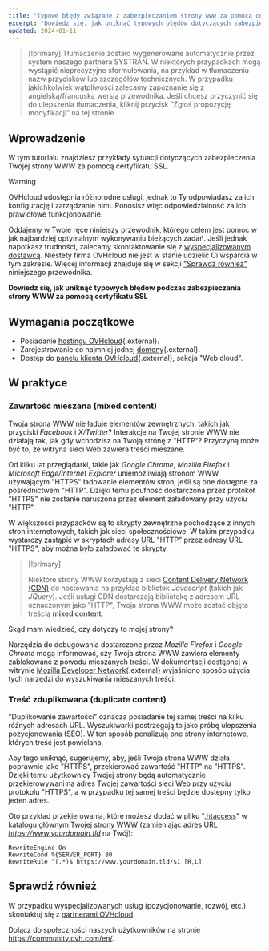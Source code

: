 ```yaml
---
title: "Typowe błędy związane z zabezpieczaniem strony www za pomocą certyfikatu SSL"
excerpt: "Dowiedz się, jak uniknąć typowych błędów dotyczących zabezpieczania strony WWW za pomocą certyfikatu SSL"
updated: 2024-01-11
---
```


> [!primary]
> Tłumaczenie zostało wygenerowane automatycznie przez system naszego partnera SYSTRAN. W niektórych przypadkach mogą wystąpić nieprecyzyjne sformułowania, na przykład w tłumaczeniu nazw przycisków lub szczegółów technicznych. W przypadku jakichkolwiek wątpliwości zalecamy zapoznanie się z angielską/francuską wersją przewodnika. Jeśli chcesz przyczynić się do ulepszenia tłumaczenia, kliknij przycisk “Zgłoś propozycję modyfikacji” na tej stronie.
>

## Wprowadzenie

W tym tutorialu znajdziesz przykłady sytuacji dotyczących zabezpieczenia Twojej strony WWW za pomocą certyfikatu SSL.

> [!warning]
>
> OVHcloud udostępnia różnorodne usługi, jednak to Ty odpowiadasz za ich konfigurację i zarządzanie nimi. Ponosisz więc odpowiedzialność za ich prawidłowe funkcjonowanie.
> 
> Oddajemy w Twoje ręce niniejszy przewodnik, którego celem jest pomoc w jak najbardziej optymalnym wykonywaniu bieżących zadań. Jeśli jednak napotkasz trudności, zalecamy skontaktowanie się z [wyspecjalizowanym dostawcą](/links/partner). Niestety firma OVHcloud nie jest w stanie udzielić Ci wsparcia w tym zakresie. Więcej informacji znajduje się w sekcji ["Sprawdź również"](#go-further) niniejszego przewodnika.
>

**Dowiedz się, jak uniknąć typowych błędów podczas zabezpieczania strony WWW za pomocą certyfikatu SSL**

## Wymagania początkowe

- Posiadanie [hostingu OVHcloud](/links/web/hosting){.external}.
- Zarejestrowanie co najmniej jednej [domeny](https://www.ovhcloud.com/pl/domains/){.external}.
- Dostęp do [panelu klienta OVHcloud](/links/manager){.external}, sekcja "Web cloud".

## W praktyce

### Zawartość mieszana (mixed content)

Twoja strona WWW nie ładuje elementów zewnętrznych, takich jak przyciski *Facebook* i *X/Twitter*? Interakcje na Twojej stronie WWW nie działają tak, jak gdy wchodzisz na Twoją stronę z "HTTP"? Przyczyną może być to, że witryna sieci Web zawiera treści mieszane. 

Od kilku lat przeglądarki, takie jak *Google Chrome*, *Mozilla Firefox* i *Microsoft Edge/Internet Explorer* uniemożliwiają stronom WWW używającym "HTTPS" ładowanie elementów stron, jeśli są one dostępne za pośrednictwem "HTTP". Dzięki temu poufność dostarczona przez protokół "HTTPS" nie zostanie naruszona przez element załadowany przy użyciu "HTTP". 

W większości przypadków są to skrypty zewnętrzne pochodzące z innych stron internetowych, takich jak sieci społecznościowe. W takim przypadku wystarczy zastąpić w skryptach adresy URL "HTTP" przez adresy URL "HTTPS", aby można było załadować te skrypty.

> [!primary]
>
> Niektóre strony WWW korzystają z sieci [Content Delivery Network (CDN)](/pages/web_cloud/web_hosting/cdn_how_to_use_cdn) do hostowania na przykład bibliotek *Javascript* (takich jak *JQuery*). 
> Jeśli usługi CDN dostarczają bibliotekę z adresem URL oznaczonym jako "HTTP", Twoja strona WWW może zostać objęta treścią **mixed content**. 
>

Skąd mam wiedzieć, czy dotyczy to mojej strony?

Narzędzia do debugowania dostarczone przez *Mozilla Firefox* i *Google Chrome* mogą informować, czy Twoja strona WWW zawiera elementy zablokowane z powodu mieszanych treści. W dokumentacji dostępnej w witrynie [Mozilla Developer Network](https://developer.mozilla.org/en-us/docs/Web/Security/Mixed_content){.external} wyjaśniono sposób użycia tych narzędzi do wyszukiwania mieszanych treści.

### Treść zduplikowana (duplicate content)

"Duplikowanie zawartości" oznacza posiadanie tej samej treści na kilku różnych adresach URL. Wyszukiwarki postrzegają to jako próbę ulepszenia pozycjonowania (SEO). W ten sposób penalizują one strony internetowe, których treść jest powielana.

Aby tego uniknąć, sugerujemy, aby, jeśli Twoja strona WWW działa poprawnie jako "HTTPS", przekierować zawartość "HTTP" na "HTTPS". Dzięki temu użytkownicy Twojej strony będą automatycznie przekierowywani na adres Twojej zawartości sieci Web przy użyciu protokołu "HTTPS", a w przypadku tej samej treści będzie dostępny tylko jeden adres. 

Oto przykład przekierowania, które możesz dodać w pliku "[.htaccess](/pages/web_cloud/web_hosting/htaccess_url_rewriting_using_mod_rewrite)" w katalogu głównym Twojej strony WWW (zamieniając adres URL *https://www.yourdomain.tld* na Twój):

```
RewriteEngine On
RewriteCond %{SERVER_PORT} 80
RewriteRule ^(.*)$ https://www.yourdomain.tld/$1 [R,L]
```

## Sprawdź również <a name="go-further"></a>
 
W przypadku wyspecjalizowanych usług (pozycjonowanie, rozwój, etc.) skontaktuj się z [partnerami OVHcloud](/links/partner).
 
Dołącz do społeczności naszych użytkowników na stronie <https://community.ovh.com/en/>.